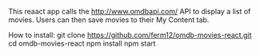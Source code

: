 This reaact app calls the http://www.omdbapi.com/ API to display a list of movies. Users can then save movies to their My Content tab.

How to install:
git clone https://github.com/ferm12/omdb-movies-react.git
cd omdb-movies-react
npm install
npm start
